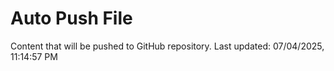 # Auto Push File

Content that will be pushed to GitHub repository.
Last updated: 07/04/2025, 11:14:57 PM